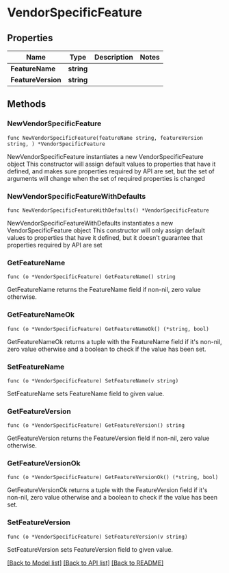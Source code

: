 # VendorSpecificFeature

## Properties

Name | Type | Description | Notes
------------ | ------------- | ------------- | -------------
**FeatureName** | **string** |  | 
**FeatureVersion** | **string** |  | 

## Methods

### NewVendorSpecificFeature

`func NewVendorSpecificFeature(featureName string, featureVersion string, ) *VendorSpecificFeature`

NewVendorSpecificFeature instantiates a new VendorSpecificFeature object
This constructor will assign default values to properties that have it defined,
and makes sure properties required by API are set, but the set of arguments
will change when the set of required properties is changed

### NewVendorSpecificFeatureWithDefaults

`func NewVendorSpecificFeatureWithDefaults() *VendorSpecificFeature`

NewVendorSpecificFeatureWithDefaults instantiates a new VendorSpecificFeature object
This constructor will only assign default values to properties that have it defined,
but it doesn't guarantee that properties required by API are set

### GetFeatureName

`func (o *VendorSpecificFeature) GetFeatureName() string`

GetFeatureName returns the FeatureName field if non-nil, zero value otherwise.

### GetFeatureNameOk

`func (o *VendorSpecificFeature) GetFeatureNameOk() (*string, bool)`

GetFeatureNameOk returns a tuple with the FeatureName field if it's non-nil, zero value otherwise
and a boolean to check if the value has been set.

### SetFeatureName

`func (o *VendorSpecificFeature) SetFeatureName(v string)`

SetFeatureName sets FeatureName field to given value.


### GetFeatureVersion

`func (o *VendorSpecificFeature) GetFeatureVersion() string`

GetFeatureVersion returns the FeatureVersion field if non-nil, zero value otherwise.

### GetFeatureVersionOk

`func (o *VendorSpecificFeature) GetFeatureVersionOk() (*string, bool)`

GetFeatureVersionOk returns a tuple with the FeatureVersion field if it's non-nil, zero value otherwise
and a boolean to check if the value has been set.

### SetFeatureVersion

`func (o *VendorSpecificFeature) SetFeatureVersion(v string)`

SetFeatureVersion sets FeatureVersion field to given value.



[[Back to Model list]](../README.md#documentation-for-models) [[Back to API list]](../README.md#documentation-for-api-endpoints) [[Back to README]](../README.md)


